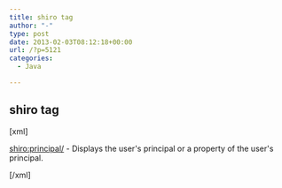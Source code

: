 ```yaml
---
title: shiro tag
author: "-"
type: post
date: 2013-02-03T08:12:18+00:00
url: /?p=5121
categories:
  - Java

---
```

## shiro tag
[xml]

<shiro:principal/> - Displays the user's principal or a property of the user's principal.

[/xml]